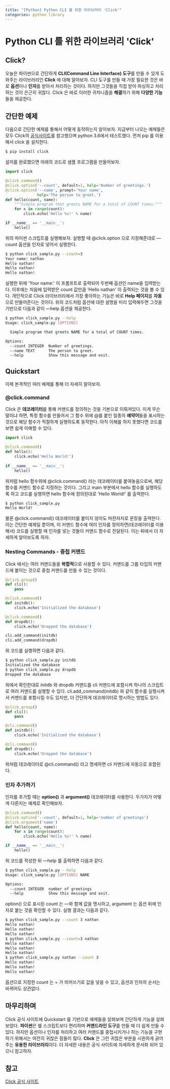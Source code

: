 ```yaml
---
title: "[Python] Python CLI 를 위한 라이브러리 'Click'"
categories: python library
---
```


# Python CLI 를 위한 라이브러리 'Click'

## Click?

오늘은 파이썬으로 간단하게 **CLI(Command Line Interface) 도구**를 만들 수 있게 도와주는 라이브러리인 **Click** 에 대해 알아보자. CLI 도구를 만들 때 가장 필요한 것은 바로 **옵션**이나 **인자**를 받아서 처리하는 것이다. 하지만 그것들을 직접 받아 파싱하고 처리하는 것이 은근히 귀찮다. Click 은 바로 이러한 귀차니즘을 **해결**하기 위해 **다양한 기능**들을 제공한다. 

## 간단한 예제

다음으로 간단한 예제를 통해서 어떻게 동작하는지 알아보자. 지금부터 나오는 예제들은 모두 Click의 [공식사이트](https://click.palletsprojects.com/en/7.x/)를 참고했으며 python 3.6에서 테스트했다. 먼저 pip 를 이용해서 click 을 설치한다.

```bash
$ pip install click
```

설치를 완료했으면 아래의 코드로 샘플 프로그램을 만들어보자.

```python
import click

@click.command()
@click.option('--count', default=1, help='Number of greetings.')
@click.option('--name', prompt='Your name',
              help='The person to greet.')
def hello(count, name):
    """Simple program that greets NAME for a total of COUNT times."""
    for x in range(count):
        click.echo('Hello %s!' % name)

if __name__ == '__main__':
    hello()
```

위의 파이썬 스크립트를 실행해보자. 실행할 때 @click.option 으로 지정해준대로 —count 옵션을 인자로 넣어서 실행한다.

```bash
$ python click_sample.py --count=3
Your name: nathan
Hello nathan!
Hello nathan!
Hello nathan!
```

실행한 뒤에 'Your name:' 이 프롬프트로 출력되어 두번째 옵션인 name을 입력받는다. 이후에는 처음에 입력받은 count 값만큼 'Hello nathan' 이 출력되는 것을 볼 수 있다. 개인적으로 Click 라이브러리에서 가장 좋아하는 기능은 바로 **Help 페이지**를 **자동**으로 만들어준다는 것이다. 위의 코드처럼 옵션에 대한 설명을 미리 입력해두면 그것을 기반으로 다음과 같이 —help 옵션을 제공한다.

```bash
$ python click_sample.py --help
Usage: click_sample.py [OPTIONS]

  Simple program that greets NAME for a total of COUNT times.

Options:
  --count INTEGER  Number of greetings.
  --name TEXT      The person to greet.
  --help           Show this message and exit.
```

## Quickstart

이제 본격적인 여러 예제를 통해 더 자세히 알아보자.

### @click.command

Click 은  **데코레이터**를 통해 커맨드를 정의하는 것을 기본으로 이뤄져있다. 이게 무슨 말이냐 하면, 특정 함수를 만들어서 그 함수 위에 @를 붙인 일종의 **예약어**들을 표시하는 것으로 해당 함수가 적절하게 실행하도록 동작한다. 아직 이해를 하지 못했다면 코드를 보면 쉽게 이해할 수 있다.

```python
import click

@click.command()
def hello():
    click.echo('Hello World!')
    
if __name__ == '__main__':
    hello()
```

위처럼 hello 함수위에 @click.command() 라는 데코레이터를 붙여놓음으로써, 해당 함수를 커맨드 함수로 지정하는 것이다. 그리고 main 부분에서 hello 함수를 실행하도록 하고 코드를 실행하면 hello 함수에 정의된대로 'Hello World!' 를 출력한다.

```bash
$ python click_sample.py
Hello World!
```

물론 @click.command() 데코레이터를 붙이지 않아도 마찬자지로 문장을 출력한다. 이는 간단한 예제일 뿐이며, 이 커맨드 함수에 여러 인자를 정의하면(데코레이터를 이용해서) 코드를 실행할 때 인자를 넣는 것들이 커맨드 함수로 전달된다. 이는 뒤에서 더 자세하게 알아보도록 하자.

### Nesting Commands - 중첩 커맨드

Click 에서는 여러 커맨드들을 **복합적**으로 사용할 수 있다. 커맨드를 그룹 타입의 커맨드에 붙이는 것으로 중첩 커맨드를 만들 수 있는 것이다.

```python
@click.group()
def cli():
    pass

@click.command()
def initdb():
    click.echo('Initialized the database')

@click.command()
def dropdb():
    click.echo('Dropped the database')

cli.add_command(initdb)
cli.add_command(dropdb)
```

위 코드를 실행하면 다음과 같다.

```bash
$ python click_sample.py initdb
Initialized the database
$ python click_sample.py dropdb
Dropped the database
```

위에서 확인한대로 initdb 와 dropdb 커맨드를 cli 커맨드에 포함시켜 하나의 스크립트로 여러 커맨드를 실행할 수 있다. cli.add_command(initdb) 와 같이 함수를 실행시켜서 커맨드를 포함시킬 수도 있지만, 더 간단하게 데코레이터로 명시하는 방법도 있다.

```python
@click.group()
def cli():
    pass

@cli.command()
def initdb():
    click.echo('Initialized the database')

@cli.command()
def dropdb():
    click.echo('Dropped the database')
```

위처럼 데코레이터로 @cli.command() 라고 명세하면 cli 커맨드에 자동으로 포함된다.

### 인자 추가하기

인자를 추가할 때는 **option()** 과 **argument()** 데코레이터를 사용한다. 두가지가 어떻게 다른지는 예제로 확인해보자.

```python
@click.command()
@click.option('--count', default=1, help='number of greetings')
@click.argument('name')
def hello(count, name):
    for x in range(count):
        click.echo('Hello %s!' % name)

if __name__ == '__main__':
    hello()        
```

위 코드를 작성한 뒤 —help 를 출력하면 다음과 같다.

```bash
$ python click_sample.py --help
Usage: click_sample.py [OPTIONS] NAME

Options:
  --count INTEGER  number of greetings
  --help           Show this message and exit.
```

option() 으로 표시된 count 는 —와 함께 값을 명시하고, argument 는 옵션 뒤에 인자로 붙는 것을 확인할 수 있다. 실행 결과는 다음과 같다.

```bash
$ python click_sample.py --count 3 nathan
Hello nathan!
Hello nathan!
Hello nathan!
$ python click_sample.py --count=3 nathan
Hello nathan!
Hello nathan!
Hello nathan!
$ python click_sample.py nathan --count 3
Hello nathan!
Hello nathan!
Hello nathan!
```

옵션으로 지정한 count 는 = 가 띄어쓰기로 값을 넣을 수 있고, 옵션과 인자의 순서는 바뀌어도 상관없다.

## 마무리하며

Click 공식 사이트에 Quickstart 를 기반으로 예제들을 살펴보며 간단하게 기능을 살펴보았다. **파이썬**은 쉘 스크립트보다 편리하며 **커맨드라인 도구**를 만들 때 더 쉽게 만들 수 있다. 하지만 옵션이나 인자를 처리하고 여러 커맨드를 중첩시키거나 하는 기능을 구현하기 위해서는 여전히 귀찮은 점들이 많다. **Click** 은 그런 귀찮은 부분을 시원하게 긁어주는 **유용한 라이브러리**이다. 더 자세한 내용은 공식 사이트에 자세하게 문서화 되어 있으니 참고하자.

## 참고

[Click 공식 사이트](https://click.palletsprojects.com/en/7.x/quickstart/)
